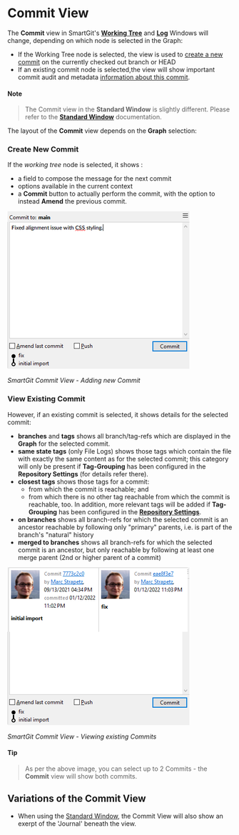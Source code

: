 # Commit View

The **Commit** view in SmartGit's [**Working Tree**](Working-Tree-Window.md) and [**Log**](Log-Window.md) Windows will change, depending on which node is selected in the Graph:
- If the Working Tree node is selected, the view is used to [create a new commit](#create-new-commit) on the currently checked out branch or HEAD
- If an existing commit node is selected,the view will show important commit audit and metadata [information about this commit](#view-existing-commit).

#### Note
> The Commit view in the **Standard Window** is slightly different. Please refer to the [**Standard Window**](Standard-Window.md) documentation.

The layout of the **Commit** view depends on the **Graph** selection:

### Create New Commit

If the *working tree* node is selected, it shows :

- a field to compose the message for the next commit
- options available in the current context
- a **Commit** button to actually perform the commit, with the option to instead **Amend** the previous commit.

![SmartGit Commit View - Adding a new Commit](../images/Commit-View-Add-Commit.png)

*SmartGit Commit View - Adding new Commit*

### View Existing Commit

However, if an existing commit is selected, it shows details for the selected commit:

- **branches** and **tags** shows all branch/tag-refs which are displayed in the **Graph** for the selected commit.
- **same state tags** (only File Logs) shows those tags which contain the file with exactly the same content as for the selected commit; this category will only be present if **Tag-Grouping** has been configured in the **Repository Settings** (for details refer there).
- **closest tags** shows those tags for a commit:
    - from which the commit is reachable; and
    - from which there is no other tag reachable from which the commit is reachable, too. In addition, more relevant tags will be added if **Tag-Grouping** has been configured in the [**Repository Settings**](Repository/Repository-Settings.md).
- **on branches** shows all branch-refs for which the selected commit is an ancestor reachable by following only "primary" parents, i.e. is part of the branch's "natural" history
- **merged to branches** shows all branch-refs for which the selected commit is an ancestor, but only reachable by following at least one merge parent (2nd or higher parent of a commit)

![SmartGit Commit View - Viewing an existing Commit](../images/Commit-View-Show-Mode.png)

*SmartGit Commit View - Viewing existing Commits*

#### Tip

> As per the above image, you can select up to 2 Commits - the **Commit** view will show both commits.

## Variations of the Commit View

- When using the [Standard Window](Standard-Window.md), the Commit View will also show an exerpt of the 'Journal' beneath the view.
